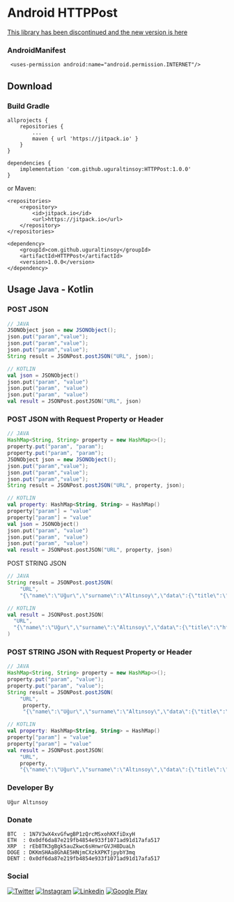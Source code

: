 # Android HTTPPost

[This library has been discontinued and the new version is here](https://github.com/uguraltinsoy/MultiJSON)

### AndroidManifest
```
 <uses-permission android:name="android.permission.INTERNET"/>
```

## Download
### Build Gradle
```
allprojects {
	repositories {
		...
		maven { url 'https://jitpack.io' }
	}
}
```
```
dependencies {
	implementation 'com.github.uguraltinsoy:HTTPPost:1.0.0'
}
```
or Maven:
```
<repositories>
	<repository>
	    <id>jitpack.io</id>
	    <url>https://jitpack.io</url>
	</repository>
</repositories>
```
```
<dependency>
	<groupId>com.github.uguraltinsoy</groupId>
	<artifactId>HTTPPost</artifactId>
	<version>1.0.0</version>
</dependency>
```

## Usage Java - Kotlin

### POST JSON
```Java
// JAVA
JSONObject json = new JSONObject();  
json.put("param","value");  
json.put("param","value");  
json.put("param","value");  
String result = JSONPost.postJSON("URL", json);
```
```Kotlin
// KOTLIN
val json = JSONObject()  
json.put("param", "value")  
json.put("param", "value")  
json.put("param", "value")  
val result = JSONPost.postJSON("URL", json)
```

### POST JSON with Request Property or Header
```Java
// JAVA
HashMap<String, String> property = new HashMap<>();
property.put("param", "param");
property.put("param", "param");
JSONObject json = new JSONObject();  
json.put("param","value");  
json.put("param","value");  
json.put("param","value");  
String result = JSONPost.postJSON("URL", property, json);
```
```Kotlin
// KOTLIN
val property: HashMap<String, String> = HashMap()  
property["param"] = "value" 
property["param"] = "value" 
val json = JSONObject()  
json.put("param", "value")  
json.put("param", "value")  
json.put("param", "value")  
val result = JSONPost.postJSON("URL", property, json)
```
POST STRING JSON
```Java
// JAVA
String result = JSONPost.postJSON(
	"URL", 
	"{\"name\":\"Uğur\",\"surname\":\"Altınsoy\",\"data\":{\"title\":\"http post\",\"author\":\"Uğur ALtınsoy\"}}");
```
```Kotlin
// KOTLIN
val result = JSONPost.postJSON(  
  "URL",  
  "{\"name\":\"Uğur\",\"surname\":\"Altınsoy\",\"data\":{\"title\":\"http post\",\"author\":\"Uğur ALtınsoy\"}}"  
)
```

### POST STRING JSON with Request Property or Header
```Java
// JAVA
HashMap<String, String> property = new HashMap<>();
property.put("param", "value");
property.put("param", "value");
String result = JSONPost.postJSON(
	"URL",
	 property,
	 "{\"name\":\"Uğur\",\"surname\":\"Altınsoy\",\"data\":{\"title\":\"http post\",\"author\":\"Uğur ALtınsoy\"}}");
```
```Kotlin
// KOTLIN
val property: HashMap<String, String> = HashMap()  
property["param"] = "value"  
property["param"] = "value"   
val result = JSONPost.postJSON(
	"URL", 
	property, 
	"{\"name\":\"Uğur\",\"surname\":\"Altınsoy\",\"data\":{\"title\":\"http post\",\"author\":\"Uğur ALtınsoy\"}}")
```
### Developer By
```
Uğur Altınsoy
```

### Donate
```
BTC  : 1N7V3wX4xvGfwgBP1zQrcMSxohKKfiDxyH
ETH  : 0x0df6da87e219fb4854e933f1071ad91d17afa517
XRP  : rEb8TK3gBgk5auZkwc6sHnwrGVJH8DuaLh
DOGE : DKKmSHAa8GhAE5HNjmCXzkXPKTjpybY3mq
DENT : 0x0df6da87e219fb4854e933f1071ad91d17afa517
```

### Social
[![Twitter](https://img.shields.io/badge/twitter-%231DA1F2.svg?&style=for-the-badge&logo=twitter&logoColor=white)](https://twitter.com/uguraltnsy)
[![Instagram](https://img.shields.io/badge/instagram-%23E4405F.svg?&style=for-the-badge&logo=instagram&logoColor=white)](https://www.instagram.com/ugur.altnsy)
[![Linkedin](https://img.shields.io/badge/linkedin-%230077B5.svg?&style=for-the-badge&logo=linkedin&logoColor=white)](https://www.linkedin.com/in/uğur-altınsoy/)
[![Google Play](https://img.shields.io/badge/Google%20Play-414141?logo=google-play&logoColor=white&style=for-the-badge)](https://play.google.com/store/apps/developer?id=DeepLab&hl=tr)
